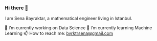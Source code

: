 ### Hi there 👋 
I am Sena Bayraktar, a mathematical engineer living in Istanbul.

🔭 I’m currently working on Data Science
🌱 I’m currently learning Machine Learning
📫 How to reach me: byrktrsena@gmail.com


<!--
**SenaByrktr/SenaByrktr** is a ✨ _special_ ✨ repository because its `README.md` (this file) appears on your GitHub profile.

Here are some ideas to get you started:

- 🔭 I’m currently working on ...
- 👯 I’m looking to collaborate on ...
- 🤔 I’m looking for help with ...
- 💬 Ask me about ...
- 😄 Pronouns: ...
- ⚡ Fun fact: ...
-->
